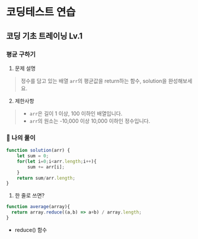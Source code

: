 # 코딩테스트 연습
## 코딩 기초 트레이닝 Lv.1

### 평균 구하기

1. 문제 설명
> 
> 정수를 담고 있는 배열 `arr`의 평균값을 return하는 함수, solution을 완성해보세요.

2. 제한사항
>- `arr`은 길이 1 이상, 100 이하인 배열입니다.
>- `arr`의 원소는 -10,000 이상 10,000 이하인 정수입니다.


### 🦈 나의 풀이
```javascript
function solution(arr) {
    let sum = 0;
    for(let i=0;i<arr.length;i++){
        sum += arr[i];
    }
    return sum/arr.length;
}
```

1. 한 줄로 쓰면?

```javascript
function average(array){
  return array.reduce((a,b) => a+b) / array.length;
}
```
- reduce() 함수